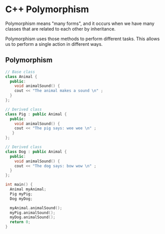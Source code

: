 # C++ Polymorphism

Polymorphism means "many forms", and it occurs when we have many classes that are related to each other by inheritance.

Polymorphism uses those methods to perform different tasks. This allows us to perform a single action in different ways.

## Polymorphism

~~~C++
// Base class
class Animal {
  public:
    void animalSound() {
    cout << "The animal makes a sound \n" ;
  }
};

// Derived class
class Pig : public Animal {
  public:
    void animalSound() {
    cout << "The pig says: wee wee \n" ;
   }
};

// Derived class
class Dog : public Animal {
  public:
    void animalSound() {
    cout << "The dog says: bow wow \n" ;
  }
};

int main() {
  Animal myAnimal;
  Pig myPig;
  Dog myDog;

  myAnimal.animalSound();
  myPig.animalSound();
  myDog.animalSound();
  return 0;
}
~~~
